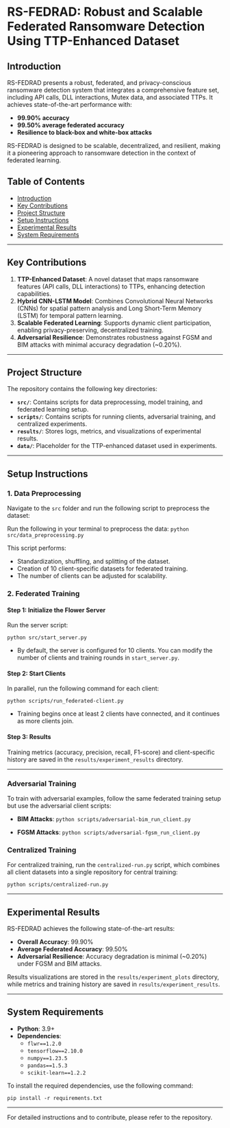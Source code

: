 # RS-FEDRAD: Robust and Scalable Federated Ransomware Detection Using TTP-Enhanced Dataset

## Introduction
RS-FEDRAD presents a robust, federated, and privacy-conscious ransomware detection system that integrates a comprehensive feature set, including API calls, DLL interactions, Mutex data, and associated TTPs. It achieves state-of-the-art performance with:

- **99.90% accuracy**
- **99.50% average federated accuracy**
- **Resilience to black-box and white-box attacks**

RS-FEDRAD is designed to be scalable, decentralized, and resilient, making it a pioneering approach to ransomware detection in the context of federated learning.

## Table of Contents
- [Introduction](#introduction)
- [Key Contributions](#key-contributions)
- [Project Structure](#project-structure)
- [Setup Instructions](#setup-instructions)
- [Experimental Results](#experimental-results)
- [System Requirements](#system-requirements)

---

## Key Contributions

1. **TTP-Enhanced Dataset**: A novel dataset that maps ransomware features (API calls, DLL interactions) to TTPs, enhancing detection capabilities.
2. **Hybrid CNN-LSTM Model**: Combines Convolutional Neural Networks (CNNs) for spatial pattern analysis and Long Short-Term Memory (LSTM) for temporal pattern learning.
3. **Scalable Federated Learning**: Supports dynamic client participation, enabling privacy-preserving, decentralized training.
4. **Adversarial Resilience**: Demonstrates robustness against FGSM and BIM attacks with minimal accuracy degradation (~0.20%).

---

## Project Structure

The repository contains the following key directories:

- **`src/`**: Contains scripts for data preprocessing, model training, and federated learning setup.
- **`scripts/`**: Contains scripts for running clients, adversarial training, and centralized experiments.
- **`results/`**: Stores logs, metrics, and visualizations of experimental results.
- **`data/`**: Placeholder for the TTP-enhanced dataset used in experiments.

---

## Setup Instructions

### 1. Data Preprocessing

Navigate to the `src` folder and run the following script to preprocess the dataset:

Run the following in your terminal to preprocess the data:
`python src/data_preprocessing.py`

This script performs:
- Standardization, shuffling, and splitting of the dataset.
- Creation of 10 client-specific datasets for federated training.
- The number of clients can be adjusted for scalability.

### 2. Federated Training

#### Step 1: Initialize the Flower Server

Run the server script:

`python src/start_server.py`

- By default, the server is configured for 10 clients. You can modify the number of clients and training rounds in `start_server.py`.

#### Step 2: Start Clients

In parallel, run the following command for each client:

`python scripts/run_federated-client.py`

- Training begins once at least 2 clients have connected, and it continues as more clients join.

#### Step 3: Results

Training metrics (accuracy, precision, recall, F1-score) and client-specific history are saved in the `results/experiment_results` directory.

---

### Adversarial Training

To train with adversarial examples, follow the same federated training setup but use the adversarial client scripts:

- **BIM Attacks**:
  `python scripts/adversarial-bim_run_client.py`

- **FGSM Attacks**:
  `python scripts/adversarial-fgsm_run_client.py`

### Centralized Training

For centralized training, run the `centralized-run.py` script, which combines all client datasets into a single repository for central training:

`python scripts/centralized-run.py`

---

## Experimental Results

RS-FEDRAD achieves the following state-of-the-art results:

- **Overall Accuracy**: 99.90%
- **Average Federated Accuracy**: 99.50%
- **Adversarial Resilience**: Accuracy degradation is minimal (~0.20%) under FGSM and BIM attacks.

Results visualizations are stored in the `results/experiment_plots` directory, while metrics and training history are saved in `results/experiment_results`.

---

## System Requirements

- **Python**: 3.9+
- **Dependencies**:
  - `flwr==1.2.0`
  - `tensorflow==2.10.0`
  - `numpy==1.23.5`
  - `pandas==1.5.3`
  - `scikit-learn==1.2.2`

To install the required dependencies, use the following command:

`pip install -r requirements.txt`

---

For detailed instructions and to contribute, please refer to the repository.
